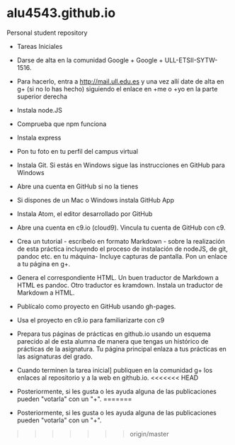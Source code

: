 # alu4543.github.io
Personal student repository

* Tareas Iniciales
* Darse de alta en la comunidad Google + Google + ULL-ETSII-SYTW-1516. 
* Para hacerlo, entra a http://mail.ull.edu.es y una vez allí date de alta en g+ (si no lo has hecho) siguiendo el enlace en +me o +yo en la parte superior derecha
* Instala node.JS
* Comprueba que npm funciona
* Instala express
* Pon tu foto en tu perfil del campus virtual
* Instala Git. Si estás en Windows sigue las instrucciones en GitHub para Windows
* Abre una cuenta en GitHub si no la tienes
* Si dispones de un Mac o Windows instala GitHub App
* Instala Atom, el editor desarrollado por GitHub
* Abre una cuenta en c9.io (cloud9). Vincula tu cuenta de GitHub con c9.
* Crea un tutorial - escríbelo en formato Markdown - sobre la realización de esta práctica incluyendo el proceso de instalación de nodeJS, de git, pandoc etc. en tu máquina- Incluye capturas de pantalla. Pon un enlace a tu página en g+.
* Genera el correspondiente HTML. Un buen traductor de Markdown a HTML es pandoc. Otro traductor es kramdown. Instala un traductor de Markdown a HTML.
* Publícalo como proyecto en GitHub usando gh-pages.
* Usa el proyecto en c9.io para familiarizarte con c9
* Prepara tus páginas de prácticas en github.io usando un esquema parecido al de esta alumna de manera que tengas un histórico de prácticas de la asignatura. Tu página principal enlaza a tus prácticas en las asignaturas del grado.

* Cuando terminen la tarea inicial] publiquen en la comunidad g+ los enlaces al repositorio y a la web en github.io. 
<<<<<<< HEAD
* Posteriormente, si les gusta o les ayuda alguna de las publicaciones pueden "votarla" con un "+".
=======
* Posteriormente, si les gusta o les ayuda alguna de las publicaciones pueden "votarla" con un "+".
>>>>>>> origin/master

